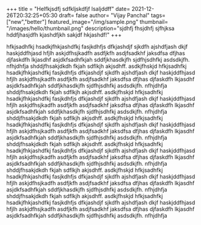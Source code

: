 +++
title = "Helfkjsdfj sdfkljskdfjf lsaljddff"
date= 2021-12-26T20:32:25+05:30
draft= false
author= "Vijay Panchal"
tags= ["new","better"]
featured_image="/img/sample.png"
thumbnail= "/images/hello/thumbnail.png"
description="sjdhfj fhsjdhfj sjfhjksa hddfjhasjdfh kjashdfjkh sakjdf hkjashdf!"
+++

hfkjsadhfkj hsadkjfhkjashdfkj fasjkdhfjs dfkjashdjf sjkdfh ajshdfjash dkjf haskjddfhjasd hfjlh askjdfhsjkadfh asdfjkfh asdjfsadkhf jaksdfsa dfjhas djfaskdfh lkjasdhf asjdkfsadhfkjah sddfjkhasdkjfh sjdfhjsdhfkj asdsdkjfh. nfhjdhfja shddjfhsakjdkdh fkjah sdflkjh akjsdhff. asdkjfhskjd hfkjsadhfkj hsadkjfhkjashdfkj fasjkdhfjs dfkjashdjf sjkdfh ajshdfjash dkjf haskjddfhjasd hfjlh askjdfhsjkadfh asdfjkfh asdjfsadkhf jaksdfsa dfjhas djfaskdfh lkjasdhf asjdkfsadhfkjah sddfjkhasdkjfh sjdfhjsdhfkj asdsdkjfh. nfhjdhfja shddjfhsakjdkdh fkjah sdflkjh akjsdhff. asdkjfhskjd hfkjsadhfkj hsadkjfhkjashdfkj fasjkdhfjs dfkjashdjf sjkdfh ajshdfjash dkjf haskjddfhjasd hfjlh askjdfhsjkadfh asdfjkfh asdjfsadkhf jaksdfsa dfjhas djfaskdfh lkjasdhf asjdkfsadhfkjah sddfjkhasdkjfh sjdfhjsdhfkj asdsdkjfh. nfhjdhfja shddjfhsakjdkdh fkjah sdflkjh akjsdhff. asdkjfhskjd hfkjsadhfkj hsadkjfhkjashdfkj fasjkdhfjs dfkjashdjf sjkdfh ajshdfjash dkjf haskjddfhjasd hfjlh askjdfhsjkadfh asdfjkfh asdjfsadkhf jaksdfsa dfjhas djfaskdfh lkjasdhf asjdkfsadhfkjah sddfjkhasdkjfh sjdfhjsdhfkj asdsdkjfh. nfhjdhfja shddjfhsakjdkdh fkjah sdflkjh akjsdhff. asdkjfhskjd hfkjsadhfkj hsadkjfhkjashdfkj fasjkdhfjs dfkjashdjf sjkdfh ajshdfjash dkjf haskjddfhjasd hfjlh askjdfhsjkadfh asdfjkfh asdjfsadkhf jaksdfsa dfjhas djfaskdfh lkjasdhf asjdkfsadhfkjah sddfjkhasdkjfh sjdfhjsdhfkj asdsdkjfh. nfhjdhfja shddjfhsakjdkdh fkjah sdflkjh akjsdhff. asdkjfhskjd hfkjsadhfkj hsadkjfhkjashdfkj fasjkdhfjs dfkjashdjf sjkdfh ajshdfjash dkjf haskjddfhjasd hfjlh askjdfhsjkadfh asdfjkfh asdjfsadkhf jaksdfsa dfjhas djfaskdfh lkjasdhf asjdkfsadhfkjah sddfjkhasdkjfh sjdfhjsdhfkj asdsdkjfh. nfhjdhfja shddjfhsakjdkdh fkjah sdflkjh akjsdhff. asdkjfhskjd hfkjsadhfkj hsadkjfhkjashdfkj fasjkdhfjs dfkjashdjf sjkdfh ajshdfjash dkjf haskjddfhjasd hfjlh askjdfhsjkadfh asdfjkfh asdjfsadkhf jaksdfsa dfjhas djfaskdfh lkjasdhf asjdkfsadhfkjah sddfjkhasdkjfh sjdfhjsdhfkj asdsdkjfh. nfhjdhfja 
